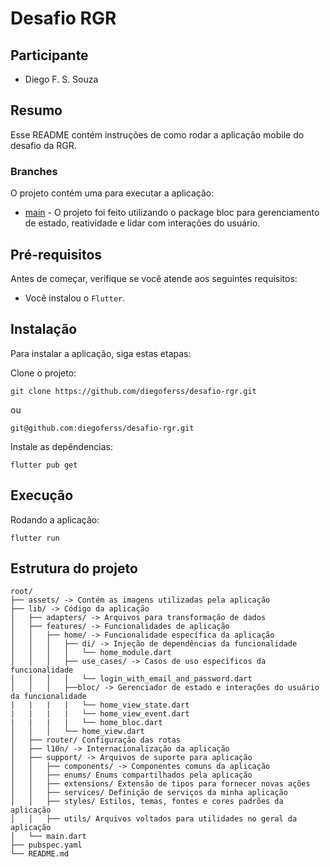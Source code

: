 # Desafio RGR

## Participante

- Diego F. S. Souza

## Resumo

Esse README contém instruções de como rodar a aplicação mobile do desafio da RGR.

### Branches
O projeto contém uma para executar a aplicação:

- [main](https://github.com/diegoferss/desafio-rgr/tree/main) - O projeto foi feito utilizando o package bloc para gerenciamento de estado, reatividade e lidar com interações do usuário.

## Pré-requisitos

Antes de começar, verifique se você atende aos seguintes requisitos:

* Você instalou o `Flutter`.

## Instalação

Para instalar a aplicação, siga estas etapas:

Clone o projeto:
```
git clone https://github.com/diegoferss/desafio-rgr.git
```

ou

```
git@github.com:diegoferss/desafio-rgr.git
```

Instale as depêndencias:
```
flutter pub get
```

## Execução

Rodando a aplicação:

```
flutter run
```

## Estrutura do projeto

```
root/
├── assets/ -> Contém as imagens utilizadas pela aplicação
├── lib/ -> Código da aplicação
│   ├── adapters/ -> Arquivos para transformação de dados
│   ├── features/ -> Funcionalidades de aplicação
│   │   ├── home/ -> Funcionalidade específica da aplicação
│   │   │   ├── di/ -> Injeção de dependências da funcionalidade
│   │   │   │   └── home_module.dart
│   │   │   ├── use_cases/ -> Casos de uso específicos da funcionalidade
│   │   │   │   └── login_with_email_and_password.dart
│   │   │   ├──bloc/ -> Gerenciador de estado e interações do usuário da funcionalidade
|   |   |   |   └── home_view_state.dart
|   |   |   |   └── home_view_event.dart
|   |   |   |   └── home_bloc.dart
│   │   │   └── home_view.dart
│   ├── router/ Configuração das rotas
│   ├── l10n/ -> Internacionalização da aplicação 
│   ├── support/ -> Arquivos de suporte para aplicação
│   │   ├── components/ -> Componentes comuns da aplicação
│   │   ├── enums/ Enums compartilhados pela aplicação
│   │   ├── extensions/ Extensão de tipos para fornecer novas ações
│   │   ├── services/ Definição de serviços da minha aplicação
│   │   ├── styles/ Estilos, temas, fontes e cores padrões da aplicação
│   │   ├── utils/ Arquivos voltados para utilidades no geral da aplicação
│   └── main.dart
├── pubspec.yaml
└── README.md
```
